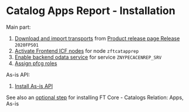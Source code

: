 # Catalog Apps Report - Installation

Main part:

1. [Download and import transports](../../inst/step-1.md) from [Product release page Release](https://github.com/fioritracker/ca/releases) `2020FPS01`
2. [Activate Frontend ICF nodes](../../inst/step-2.md) for node `zftcatapprep`
3. [Enable backend odata service](../../inst/step-3.md) for service `ZNYPECACENREP_SRV`
4. [Assign pfcg roles](../../inst/step-4.md)

As-is API:

1. [Install As-is API](../../asis/SPS02/inst.md)

See also an [optional step](inst-opt.md) for installing FT Core - Catalogs Relation: Apps, As-is